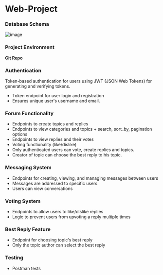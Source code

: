 # Web-Project
### Database Schema

![image](https://github.com/mRadoev/Web-Project/assets/155682021/dd0d9200-8973-4327-af99-011a681eb976)


### Project Environment

**Git Repo**

### Authentication

Token-based authentication for users using JWT (JSON Web Tokens) for generating and verifying tokens.

- Token endpoint for user login and registration
- Ensures unique user's username and email.

### Forum Functionality

- Endpoints to create topics and replies
- Endpoints to view categories and topics + search, sort_by, pagination options
- Endpoints to view replies and their votes
- Voting functionality (like/dislike)
- Only authenticated users can vote, create replies and topics.
- Creator of topic can choose the best reply to his topic.

### Messaging System

- Endpoints for creating, viewing, and managing messages between users
- Messages are addressed to specific users
- Users can view conversations

### Voting System

- Endpoints to allow users to like/dislike replies
- Logic to prevent users from upvoting a reply multiple times

### Best Reply Feature

- Endpoint for choosing topic's best reply
- Only the topic author can select the best reply

### Testing
- Postman tests
